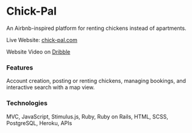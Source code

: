 # Chick-Pal
An Airbnb-inspired platform for renting chickens instead of apartments. 
 
Live Website: [chick-pal.com](https://chick-pal.herokuapp.com)

Website Video on [Dribble](https://dribbble.com/shots/22382251-Chick-Pal-Rent-Chickens)

### Features
Account creation, posting or renting chickens, managing bookings, and interactive search with a map view.

### Technologies 
MVC, JavaScript, Stimulus.js, Ruby, Ruby on Rails, HTML, SCSS, PostgreSQL, Heroku, APIs
 
